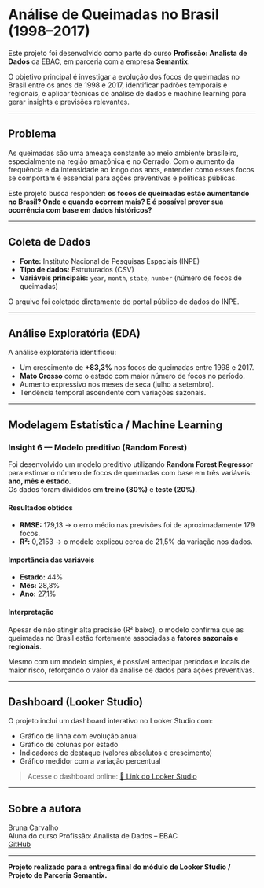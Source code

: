 # Análise de Queimadas no Brasil (1998–2017)

Este projeto foi desenvolvido como parte do curso **Profissão: Analista de Dados** da EBAC, em parceria com a empresa **Semantix**.

O objetivo principal é investigar a evolução dos focos de queimadas no Brasil entre os anos de 1998 e 2017, identificar padrões temporais e regionais, e aplicar técnicas de análise de dados e machine learning para gerar insights e previsões relevantes.

---

##  Problema

As queimadas são uma ameaça constante ao meio ambiente brasileiro, especialmente na região amazônica e no Cerrado. Com o aumento da frequência e da intensidade ao longo dos anos, entender como esses focos se comportam é essencial para ações preventivas e políticas públicas.

Este projeto busca responder: **os focos de queimadas estão aumentando no Brasil? Onde e quando ocorrem mais? E é possível prever sua ocorrência com base em dados históricos?**

---

##  Coleta de Dados

- **Fonte:** Instituto Nacional de Pesquisas Espaciais (INPE)
- **Tipo de dados:** Estruturados (CSV)
- **Variáveis principais:** `year`, `month`, `state`, `number` (número de focos de queimadas)

O arquivo foi coletado diretamente do portal público de dados do INPE.

---

##  Análise Exploratória (EDA)

A análise exploratória identificou:

- Um crescimento de **+83,3%** nos focos de queimadas entre 1998 e 2017.
- **Mato Grosso** como o estado com maior número de focos no período.
- Aumento expressivo nos meses de seca (julho a setembro).
- Tendência temporal ascendente com variações sazonais.

---

##  Modelagem Estatística / Machine Learning

### Insight 6 — Modelo preditivo (Random Forest)

Foi desenvolvido um modelo preditivo utilizando **Random Forest Regressor** para estimar o número de focos de queimadas com base em três variáveis: **ano, mês e estado**.  
Os dados foram divididos em **treino (80%)** e **teste (20%)**.

####  Resultados obtidos

- **RMSE:** 179,13 → o erro médio nas previsões foi de aproximadamente 179 focos.
- **R²:** 0,2153 → o modelo explicou cerca de 21,5% da variação nos dados.

####  Importância das variáveis

- **Estado:** 44%
- **Mês:** 28,8%
- **Ano:** 27,1%

####  Interpretação

Apesar de não atingir alta precisão (R² baixo), o modelo confirma que as queimadas no Brasil estão fortemente associadas a **fatores sazonais e regionais**.

Mesmo com um modelo simples, é possível antecipar períodos e locais de maior risco, reforçando o valor da análise de dados para ações preventivas.

---

##  Dashboard (Looker Studio)

O projeto inclui um dashboard interativo no Looker Studio com:

- Gráfico de linha com evolução anual
- Gráfico de colunas por estado
- Indicadores de destaque (valores absolutos e crescimento)
- Gráfico medidor com a variação percentual



> Acesse o dashboard online: [🔗 Link do Looker Studio](https://lookerstudio.google.com/reporting/ddab568d-2930-4e9b-81c5-8508a67c4436)

---

##  Sobre a autora

Bruna Carvalho  
Aluna do curso Profissão: Analista de Dados – EBAC  
[GitHub](https://github.com/brunafcarvalho)

---

 **Projeto realizado para a entrega final do módulo de Looker Studio / Projeto de Parceria Semantix.**




